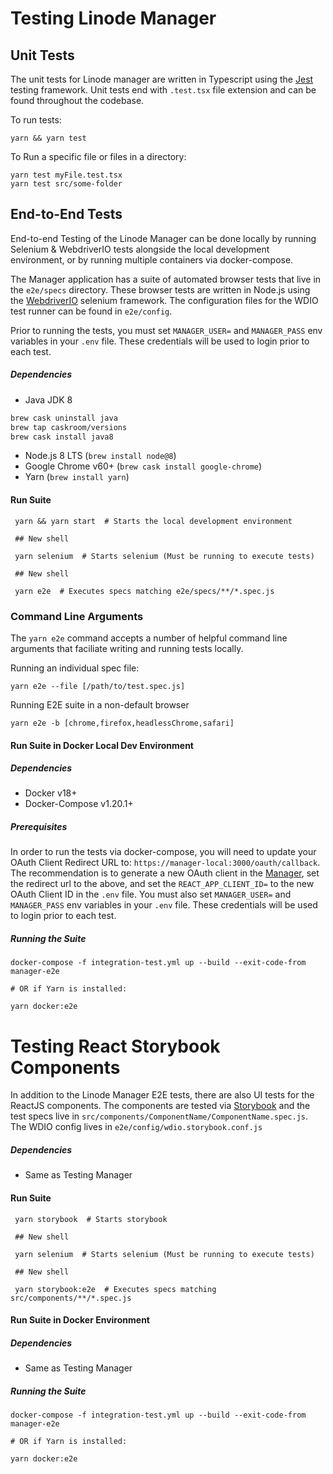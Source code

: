 # Testing Linode Manager

## Unit Tests

The unit tests for Linode manager are written in Typescript using the [Jest](https://facebook.github.io/jest/) testing framework. Unit tests end with `.test.tsx` file extension and can be found throughout the codebase.

To run tests:

    yarn && yarn test

To Run a specific file or files in a directory:

    yarn test myFile.test.tsx
    yarn test src/some-folder


## End-to-End Tests

End-to-end Testing of the Linode Manager can be done locally by running Selenium & WebdriverIO tests
alongside the local development environment, or by running multiple containers via docker-compose.

The Manager application has a suite of automated browser tests that live in the `e2e/specs`
directory. These browser tests are written in Node.js using the [WebdriverIO](https://webdriver.io)
selenium framework. The configuration files for the WDIO test runner can be found in `e2e/config`.

Prior to running the tests, you must set `MANAGER_USER=` and `MANAGER_PASS` env variables in your
`.env` file. These credentials will be used to login prior to each test.


##### Dependencies

* Java JDK 8
```bash
brew cask uninstall java
brew tap caskroom/versions
brew cask install java8
```
* Node.js 8 LTS (`brew install node@8`)
* Google Chrome v60+ (`brew cask install google-chrome`)
* Yarn  (`brew install yarn`)

#### Run Suite

     yarn && yarn start  # Starts the local development environment

     ## New shell

     yarn selenium  # Starts selenium (Must be running to execute tests)

     ## New shell

     yarn e2e  # Executes specs matching e2e/specs/**/*.spec.js

### Command Line Arguments

The `yarn e2e` command accepts a number of helpful command line arguments that faciliate
writing and running tests locally.

Running an individual spec file:

    yarn e2e --file [/path/to/test.spec.js]

Running E2E suite in a non-default browser

    yarn e2e -b [chrome,firefox,headlessChrome,safari]

#### Run Suite in Docker Local Dev Environment

##### Dependencies

* Docker v18+
* Docker-Compose v1.20.1+

##### Prerequisites

In order to run the tests via docker-compose, you will need to update your OAuth Client Redirect URL
to: `https://manager-local:3000/oauth/callback`. The recommendation is to generate a new OAuth
client in the [Manager](https://cloud.linode.com), set the redirect url to the above, and set the
`REACT_APP_CLIENT_ID=` to the new OAuth Client ID in the `.env` file. You must also set
`MANAGER_USER=` and `MANAGER_PASS` env variables in your `.env` file. These credentials will be used
to login prior to each test.

##### Running the Suite

    docker-compose -f integration-test.yml up --build --exit-code-from manager-e2e

    # OR if Yarn is installed:

    yarn docker:e2e


# Testing React Storybook Components

In addition to the Linode Manager E2E tests, there are also UI tests for the ReactJS components.
The components are tested via [Storybook](https://github.com/storybooks/storybook) and the test specs
live in `src/components/ComponentName/ComponentName.spec.js`. The WDIO config lives in `e2e/config/wdio.storybook.conf.js`

##### Dependencies

* Same as Testing Manager

#### Run Suite

     yarn storybook  # Starts storybook

     ## New shell

     yarn selenium  # Starts selenium (Must be running to execute tests)

     ## New shell

     yarn storybook:e2e  # Executes specs matching src/components/**/*.spec.js

#### Run Suite in Docker Environment

##### Dependencies

* Same as Testing Manager

##### Running the Suite

    docker-compose -f integration-test.yml up --build --exit-code-from manager-e2e

    # OR if Yarn is installed:

    yarn docker:e2e
